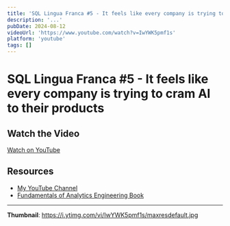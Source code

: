 ```yaml
---
title: 'SQL Lingua Franca #5 - It feels like every company is trying to cram AI to their products'
description: '...'
pubDate: 2024-08-12
videoUrl: 'https://www.youtube.com/watch?v=IwYWK5pmf1s'
platform: 'youtube'
tags: []
---
```


# SQL Lingua Franca #5 - It feels like every company is trying to cram AI to their products



## Watch the Video

[Watch on YouTube](https://www.youtube.com/watch?v=IwYWK5pmf1s)

## Resources

- [My YouTube Channel](https://www.youtube.com/juanalytics)
- [Fundamentals of Analytics Engineering Book](https://www.amazon.com/author/jmperafan)

---

**Thumbnail**: https://i.ytimg.com/vi/IwYWK5pmf1s/maxresdefault.jpg
